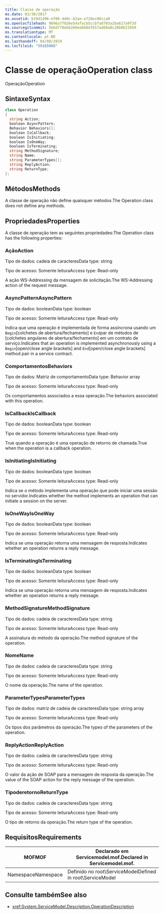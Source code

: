 ```yaml
---
title: Classe de operação
ms.date: 03/30/2017
ms.assetid: b19d1496-ef06-4d0c-b2ae-e728ec00cca0
ms.openlocfilehash: 9696a7f026e54afacb5ccbfa8703a2ba617a9f3d
ms.sourcegitcommit: 5b6d778ebb269ee6684fb57ad69a8c28b06235b9
ms.translationtype: MT
ms.contentlocale: pt-BR
ms.lasthandoff: 04/08/2019
ms.locfileid: "59165068"
---
```

# <a name="operation-class"></a><span data-ttu-id="66b4c-102">Classe de operação</span><span class="sxs-lookup"><span data-stu-id="66b4c-102">Operation class</span></span>
<span data-ttu-id="66b4c-103">Operação</span><span class="sxs-lookup"><span data-stu-id="66b4c-103">Operation</span></span>  
  
## <a name="syntax"></a><span data-ttu-id="66b4c-104">Sintaxe</span><span class="sxs-lookup"><span data-stu-id="66b4c-104">Syntax</span></span>  
  
```csharp
class Operation  
{  
  string Action;  
  boolean AsyncPattern;  
  Behavior Behaviors[];  
  boolean IsCallback;  
  boolean IsInitiating;  
  boolean IsOneWay;  
  boolean IsTerminating;  
  string MethodSignature;  
  string Name;  
  string ParameterTypes[];  
  string ReplyAction;  
  string ReturnType;  
};  
```  
  
## <a name="methods"></a><span data-ttu-id="66b4c-105">Métodos</span><span class="sxs-lookup"><span data-stu-id="66b4c-105">Methods</span></span>  
 <span data-ttu-id="66b4c-106">A classe de operação não define quaisquer métodos.</span><span class="sxs-lookup"><span data-stu-id="66b4c-106">The Operation class does not define any methods.</span></span>  
  
## <a name="properties"></a><span data-ttu-id="66b4c-107">Propriedades</span><span class="sxs-lookup"><span data-stu-id="66b4c-107">Properties</span></span>  
 <span data-ttu-id="66b4c-108">A classe de operação tem as seguintes propriedades:</span><span class="sxs-lookup"><span data-stu-id="66b4c-108">The Operation class has the following properties:</span></span>  
  
### <a name="action"></a><span data-ttu-id="66b4c-109">Ação</span><span class="sxs-lookup"><span data-stu-id="66b4c-109">Action</span></span>  
 <span data-ttu-id="66b4c-110">Tipo de dados: cadeia de caracteres</span><span class="sxs-lookup"><span data-stu-id="66b4c-110">Data type: string</span></span>  
  
 <span data-ttu-id="66b4c-111">Tipo de acesso: Somente leitura</span><span class="sxs-lookup"><span data-stu-id="66b4c-111">Access type: Read-only</span></span>  
  
 <span data-ttu-id="66b4c-112">A ação WS-Addressing da mensagem de solicitação.</span><span class="sxs-lookup"><span data-stu-id="66b4c-112">The WS-Addressing action of the request message.</span></span>  
  
### <a name="asyncpattern"></a><span data-ttu-id="66b4c-113">AsyncPattern</span><span class="sxs-lookup"><span data-stu-id="66b4c-113">AsyncPattern</span></span>  
 <span data-ttu-id="66b4c-114">Tipo de dados: boolean</span><span class="sxs-lookup"><span data-stu-id="66b4c-114">Data type: boolean</span></span>  
  
 <span data-ttu-id="66b4c-115">Tipo de acesso: Somente leitura</span><span class="sxs-lookup"><span data-stu-id="66b4c-115">Access type: Read-only</span></span>  
  
 <span data-ttu-id="66b4c-116">Indica que uma operação é implementada de forma assíncrona usando um `Begin`[colchetes de abertura/fechamento] e `End`par de métodos de [colchetes angulares de abertura/fechamento] em um contrato de serviço.</span><span class="sxs-lookup"><span data-stu-id="66b4c-116">Indicates that an operation is implemented asynchronously using a `Begin`[open/close angle brackets] and `End`[open/close angle brackets] method pair in a service contract.</span></span>  
  
### <a name="behaviors"></a><span data-ttu-id="66b4c-117">Comportamentos</span><span class="sxs-lookup"><span data-stu-id="66b4c-117">Behaviors</span></span>  
 <span data-ttu-id="66b4c-118">Tipo de dados: Matriz de comportamento</span><span class="sxs-lookup"><span data-stu-id="66b4c-118">Data type: Behavior array</span></span>  
  
 <span data-ttu-id="66b4c-119">Tipo de acesso: Somente leitura</span><span class="sxs-lookup"><span data-stu-id="66b4c-119">Access type: Read-only</span></span>  
  
 <span data-ttu-id="66b4c-120">Os comportamentos associados a essa operação.</span><span class="sxs-lookup"><span data-stu-id="66b4c-120">The behaviors associated with this operation.</span></span>  
  
### <a name="iscallback"></a><span data-ttu-id="66b4c-121">IsCallback</span><span class="sxs-lookup"><span data-stu-id="66b4c-121">IsCallback</span></span>  
 <span data-ttu-id="66b4c-122">Tipo de dados: boolean</span><span class="sxs-lookup"><span data-stu-id="66b4c-122">Data type: boolean</span></span>  
  
 <span data-ttu-id="66b4c-123">Tipo de acesso: Somente leitura</span><span class="sxs-lookup"><span data-stu-id="66b4c-123">Access type: Read-only</span></span>  
  
 <span data-ttu-id="66b4c-124">True quando a operação é uma operação de retorno de chamada.</span><span class="sxs-lookup"><span data-stu-id="66b4c-124">True when the operation is a callback operation.</span></span>  
  
### <a name="isinitiating"></a><span data-ttu-id="66b4c-125">IsInitiating</span><span class="sxs-lookup"><span data-stu-id="66b4c-125">IsInitiating</span></span>  
 <span data-ttu-id="66b4c-126">Tipo de dados: boolean</span><span class="sxs-lookup"><span data-stu-id="66b4c-126">Data type: boolean</span></span>  
  
 <span data-ttu-id="66b4c-127">Tipo de acesso: Somente leitura</span><span class="sxs-lookup"><span data-stu-id="66b4c-127">Access type: Read-only</span></span>  
  
 <span data-ttu-id="66b4c-128">Indica se o método implementa uma operação que pode iniciar uma sessão no servidor.</span><span class="sxs-lookup"><span data-stu-id="66b4c-128">Indicates whether the method implements an operation that can initiate a session on the server.</span></span>  
  
### <a name="isoneway"></a><span data-ttu-id="66b4c-129">IsOneWay</span><span class="sxs-lookup"><span data-stu-id="66b4c-129">IsOneWay</span></span>  
 <span data-ttu-id="66b4c-130">Tipo de dados: boolean</span><span class="sxs-lookup"><span data-stu-id="66b4c-130">Data type: boolean</span></span>  
  
 <span data-ttu-id="66b4c-131">Tipo de acesso: Somente leitura</span><span class="sxs-lookup"><span data-stu-id="66b4c-131">Access type: Read-only</span></span>  
  
 <span data-ttu-id="66b4c-132">Indica se uma operação retorna uma mensagem de resposta.</span><span class="sxs-lookup"><span data-stu-id="66b4c-132">Indicates whether an operation returns a reply message.</span></span>  
  
### <a name="isterminating"></a><span data-ttu-id="66b4c-133">IsTerminating</span><span class="sxs-lookup"><span data-stu-id="66b4c-133">IsTerminating</span></span>  
 <span data-ttu-id="66b4c-134">Tipo de dados: boolean</span><span class="sxs-lookup"><span data-stu-id="66b4c-134">Data type: boolean</span></span>  
  
 <span data-ttu-id="66b4c-135">Tipo de acesso: Somente leitura</span><span class="sxs-lookup"><span data-stu-id="66b4c-135">Access type: Read-only</span></span>  
  
 <span data-ttu-id="66b4c-136">Indica se uma operação retorna uma mensagem de resposta.</span><span class="sxs-lookup"><span data-stu-id="66b4c-136">Indicates whether an operation returns a reply message.</span></span>  
  
### <a name="methodsignature"></a><span data-ttu-id="66b4c-137">MethodSignature</span><span class="sxs-lookup"><span data-stu-id="66b4c-137">MethodSignature</span></span>  
 <span data-ttu-id="66b4c-138">Tipo de dados: cadeia de caracteres</span><span class="sxs-lookup"><span data-stu-id="66b4c-138">Data type: string</span></span>  
  
 <span data-ttu-id="66b4c-139">Tipo de acesso: Somente leitura</span><span class="sxs-lookup"><span data-stu-id="66b4c-139">Access type: Read-only</span></span>  
  
 <span data-ttu-id="66b4c-140">A assinatura do método da operação.</span><span class="sxs-lookup"><span data-stu-id="66b4c-140">The method signature of the operation.</span></span>  
  
### <a name="name"></a><span data-ttu-id="66b4c-141">Nome</span><span class="sxs-lookup"><span data-stu-id="66b4c-141">Name</span></span>  
 <span data-ttu-id="66b4c-142">Tipo de dados: cadeia de caracteres</span><span class="sxs-lookup"><span data-stu-id="66b4c-142">Data type: string</span></span>  
  
 <span data-ttu-id="66b4c-143">Tipo de acesso: Somente leitura</span><span class="sxs-lookup"><span data-stu-id="66b4c-143">Access type: Read-only</span></span>  
  
 <span data-ttu-id="66b4c-144">O nome da operação.</span><span class="sxs-lookup"><span data-stu-id="66b4c-144">The name of the operation.</span></span>  
  
### <a name="parametertypes"></a><span data-ttu-id="66b4c-145">ParameterTypes</span><span class="sxs-lookup"><span data-stu-id="66b4c-145">ParameterTypes</span></span>  
 <span data-ttu-id="66b4c-146">Tipo de dados: matriz de cadeia de caracteres</span><span class="sxs-lookup"><span data-stu-id="66b4c-146">Data type: string array</span></span>  
  
 <span data-ttu-id="66b4c-147">Tipo de acesso: Somente leitura</span><span class="sxs-lookup"><span data-stu-id="66b4c-147">Access type: Read-only</span></span>  
  
 <span data-ttu-id="66b4c-148">Os tipos dos parâmetros da operação.</span><span class="sxs-lookup"><span data-stu-id="66b4c-148">The types of the parameters of the operation.</span></span>  
  
### <a name="replyaction"></a><span data-ttu-id="66b4c-149">ReplyAction</span><span class="sxs-lookup"><span data-stu-id="66b4c-149">ReplyAction</span></span>  
 <span data-ttu-id="66b4c-150">Tipo de dados: cadeia de caracteres</span><span class="sxs-lookup"><span data-stu-id="66b4c-150">Data type: string</span></span>  
  
 <span data-ttu-id="66b4c-151">Tipo de acesso: Somente leitura</span><span class="sxs-lookup"><span data-stu-id="66b4c-151">Access type: Read-only</span></span>  
  
 <span data-ttu-id="66b4c-152">O valor da ação de SOAP para a mensagem de resposta da operação.</span><span class="sxs-lookup"><span data-stu-id="66b4c-152">The value of the SOAP action for the reply message of the operation.</span></span>  
  
### <a name="returntype"></a><span data-ttu-id="66b4c-153">Tipoderetorno</span><span class="sxs-lookup"><span data-stu-id="66b4c-153">ReturnType</span></span>  
 <span data-ttu-id="66b4c-154">Tipo de dados: cadeia de caracteres</span><span class="sxs-lookup"><span data-stu-id="66b4c-154">Data type: string</span></span>  
  
 <span data-ttu-id="66b4c-155">Tipo de acesso: Somente leitura</span><span class="sxs-lookup"><span data-stu-id="66b4c-155">Access type: Read-only</span></span>  
  
 <span data-ttu-id="66b4c-156">O tipo de retorno da operação.</span><span class="sxs-lookup"><span data-stu-id="66b4c-156">The return type of the operation.</span></span>  
  
## <a name="requirements"></a><span data-ttu-id="66b4c-157">Requisitos</span><span class="sxs-lookup"><span data-stu-id="66b4c-157">Requirements</span></span>  
  
|<span data-ttu-id="66b4c-158">MOF</span><span class="sxs-lookup"><span data-stu-id="66b4c-158">MOF</span></span>|<span data-ttu-id="66b4c-159">Declarado em Servicemodel.mof.</span><span class="sxs-lookup"><span data-stu-id="66b4c-159">Declared in Servicemodel.mof.</span></span>|  
|---------|-----------------------------------|  
|<span data-ttu-id="66b4c-160">Namespace</span><span class="sxs-lookup"><span data-stu-id="66b4c-160">Namespace</span></span>|<span data-ttu-id="66b4c-161">Definido no root\ServiceModel</span><span class="sxs-lookup"><span data-stu-id="66b4c-161">Defined in root\ServiceModel</span></span>|  
  
## <a name="see-also"></a><span data-ttu-id="66b4c-162">Consulte também</span><span class="sxs-lookup"><span data-stu-id="66b4c-162">See also</span></span>

- <xref:System.ServiceModel.Description.OperationDescription>
